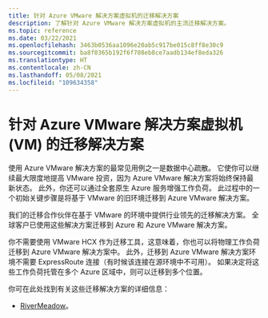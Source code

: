 ```yaml
---
title: 针对 Azure VMware 解决方案虚拟机的迁移解决方案
description: 了解针对 Azure VMware 解决方案虚拟机的主流迁移解决方案。
ms.topic: reference
ms.date: 03/22/2021
ms.openlocfilehash: 3463b0536aa1096e20ab5c917be015c8ff8e30c9
ms.sourcegitcommit: ba8f0365b192f6f708eb8ce7aadb134ef8eda326
ms.translationtype: HT
ms.contentlocale: zh-CN
ms.lasthandoff: 05/08/2021
ms.locfileid: "109634358"
---
```

# <a name="migration-solutions-for-azure-vmware-solution-virtual-machines-vms"></a>针对 Azure VMware 解决方案虚拟机 (VM) 的迁移解决方案

使用 Azure VMware 解决方案的最常见用例之一是数据中心疏散。  它使你可以继续最大限度地提高 VMware 投资，因为 Azure VMware 解决方案将始终保持最新状态。 此外，你还可以通过全套原生 Azure 服务增强工作负荷。  此过程中的一个初始关键步骤是将基于 VMware 的旧环境迁移到 Azure VMware 解决方案。

我们的迁移合作伙伴在基于 VMware 的环境中提供行业领先的迁移解决方案。 全球客户已使用这些解决方案迁移到 Azure 和 Azure VMware 解决方案。

你不需要使用 VMware HCX 作为迁移工具，这意味着，你也可以将物理工作负荷迁移到 Azure VMware 解决方案中。 此外，迁移到 Azure VMware 解决方案环境不需要 ExpressRoute 连接（有时候该连接在源环境中不可用）。  如果决定将这些工作负荷托管在多个 Azure 区域中，则可以迁移到多个位置。

你可在此处找到有关这些迁移解决方案的详细信息：
- [RiverMeadow](https://www.rivermeadow.com/migrating-to-vmware-on-azure)。
